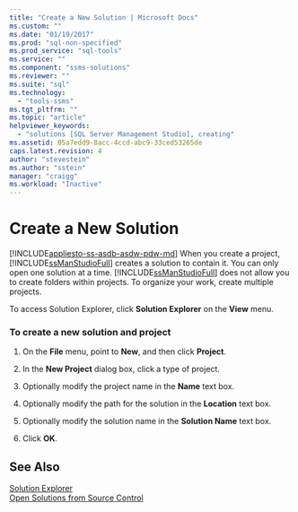 ```yaml
---
title: "Create a New Solution | Microsoft Docs"
ms.custom: ""
ms.date: "01/19/2017"
ms.prod: "sql-non-specified"
ms.prod_service: "sql-tools"
ms.service: ""
ms.component: "ssms-solutions"
ms.reviewer: ""
ms.suite: "sql"
ms.technology: 
  - "tools-ssms"
ms.tgt_pltfrm: ""
ms.topic: "article"
helpviewer_keywords: 
  - "solutions [SQL Server Management Studio], creating"
ms.assetid: 05a7edd9-8acc-4ccd-abc9-33ced53265de
caps.latest.revision: 4
author: "stevestein"
ms.author: "sstein"
manager: "craigg"
ms.workload: "Inactive"
---
```

# Create a New Solution
[!INCLUDE[appliesto-ss-asdb-asdw-pdw-md](../../includes/appliesto-ss-asdb-asdw-pdw-md.md)]
When you create a project, [!INCLUDE[ssManStudioFull](../../includes/ssmanstudiofull_md.md)] creates a solution to contain it. You can only open one solution at a time. [!INCLUDE[ssManStudioFull](../../includes/ssmanstudiofull_md.md)] does not allow you to create folders within projects. To organize your work, create multiple projects.  
  
To access Solution Explorer, click **Solution Explorer** on the **View** menu.  
  
### To create a new solution and project  
  
1.  On the **File** menu, point to **New**, and then click **Project**.  
  
2.  In the **New Project** dialog box, click a type of project.  
  
3.  Optionally modify the project name in the **Name** text box.  
  
4.  Optionally modify the path for the solution in the **Location** text box.  
  
5.  Optionally modify the solution name in the **Solution Name** text box.  
  
6.  Click **OK**.  
  
## See Also  
[Solution Explorer](../../ssms/solution/solution-explorer.md)  
[Open Solutions from Source Control](https://msdn.microsoft.com/en-us/library/ms174216.aspx)  
  
